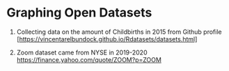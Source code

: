 # Graphing Open Datasets

1. Collecting data on the amount of Childbirths in 2015 from Github profile [https://vincentarelbundock.github.io/Rdatasets/datasets.html]

2. Zoom dataset came from NYSE in 2019-2020 https://finance.yahoo.com/quote/ZOOM?p=ZOOM

